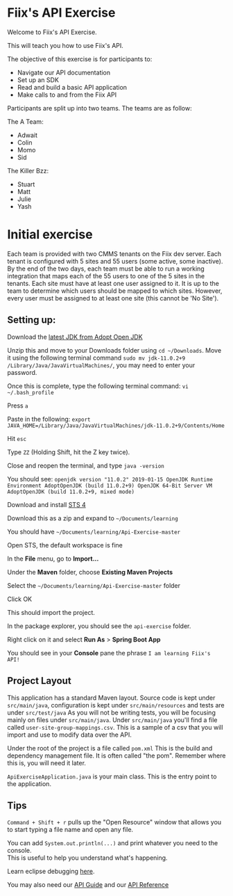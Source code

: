 # Fiix's API Exercise
Welcome to Fiix's API Exercise.

This will teach you how to use Fiix's API.

The objective of this exercise is for participants to:

- Navigate our API documentation
- Set up an SDK
- Read and build a basic API application
- Make calls to and from the Fiix API 

Participants are split up into two teams. The teams are as follow:

The A Team:
- Adwait
- Colin
- Momo
- Sid

The Killer Bzz:
- Stuart
- Matt
- Julie
- Yash

# Initial exercise

Each team is provided with two CMMS tenants on the Fiix dev server. Each tenant is configured with 5 sites and 55 users (some active, some inactive). By the end of the two days, each team must be able to run a working integration that maps each of the 55 users to one of the 5 sites in the tenants. Each site must have at least one user assigned to it. It is up to the team to determine which users should be mapped to which sites. However, every user must be assigned to at least one site (this cannot be 'No Site').


## Setting up:

Download the [latest JDK from Adopt Open JDK](https://adoptopenjdk.net/?variant=openjdk11&jvmVariant=hotspot)

Unzip this and move to your Downloads folder using `cd ~/Downloads`.  Move it using the following terminal command `sudo mv jdk-11.0.2+9 /Library/Java/JavaVirtualMachines/`, you may need to enter your password.

Once this is complete, type the following terminal command: `vi ~/.bash_profile`

Press `a`

Paste in the following: `export JAVA_HOME=/Library/Java/JavaVirtualMachines/jdk-11.0.2+9/Contents/Home`

Hit `esc`

Type `ZZ` (Holding Shift, hit the Z key twice).

Close and reopen the terminal, and type `java -version`

You should see:
`openjdk version "11.0.2" 2019-01-15
OpenJDK Runtime Environment AdoptOpenJDK (build 11.0.2+9)
OpenJDK 64-Bit Server VM AdoptOpenJDK (build 11.0.2+9, mixed mode)`

Download and install [STS 4](https://download.springsource.com/release/STS4/4.2.0.RELEASE/dist/e4.11/spring-tool-suite-4-4.2.0.RELEASE-e4.11.0-macosx.cocoa.x86_64.dmg)

Download this as a zip and expand to `~/Documents/learning`

You should have `~/Documents/learning/Api-Exercise-master`

Open STS, the default workspace is fine

In the **File** menu, go to **Import...**

Under the **Maven** folder, choose **Existing Maven Projects**

Select the `~/Documents/learning/Api-Exercise-master` folder

Click OK

This should import the project.

In the package explorer, you should see the `api-exercise` folder.

Right click on it and select **Run As** > **Spring Boot App**

You should see in your **Console** pane the phrase `I am learning Fiix's API!`

## Project Layout

This application has a standard Maven layout.  Source code is kept under `src/main/java`, 
configuration is kept under `src/main/resources` and tests are under `src/test/java`  As 
you will not be writing tests, you will be focusing mainly 
on files under `src/main/java`.  Under `src/main/java` you'll find a file called `user-site-group-mappings.csv`. 
 This is a sample of a csv that you will import and use to modify data over the API.

Under the root of the project is a file called `pom.xml`  This is the build and dependency 
management file.  It is often called "the pom".  Remember where this is, you will need it later.

`ApiExerciseApplication.java` is your main class.  This is the entry point to the application.

## Tips

`Command + Shift + r` pulls up the "Open Resource" window that allows you to start typing 
a file name and open any file.

You can add `System.out.println(...)` and print whatever you need to the console.  
This is useful to help you understand what's happening.

Learn eclipse debugging [here](https://www.eclipse.org/community/eclipse_newsletter/2017/june/article1.php).

You may also need our [API Guide](https://fiixlabs.github.io/api-documentation/guide.html) 
and our [API Reference](https://fiixlabs.github.io/api-documentation/)
 
